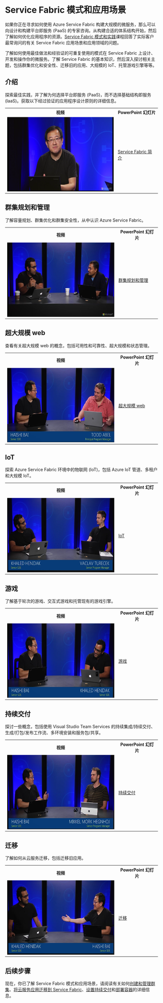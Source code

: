 <properties
    pageTitle="Azure Service Fabric 模式和应用场景 | Azure"
    description="了解最佳做法和经验证的可重复使用的模式，以便在 Service Fabric 上设计、开发和操作你的微服务。"
    services="service-fabric"
    documentationcenter=".net"
    author="rwike77"
    manager="timlt" />
<tags
    ms.assetid="d5aa75ff-98b9-4573-a2e5-7f5ab288157a"
    ms.service="service-fabric"
    ms.devlang="dotnet"
    ms.topic="article"
    ms.tgt_pltfrm="NA"
    ms.workload="NA"
    ms.date="11/30/2016"
    wacn.date="01/20/2017"
    ms.author="ryanwi" />  


# Service Fabric 模式和应用场景
如果你正在寻求如何使用 Azure Service Fabric 构建大规模的微服务，那么可以向设计和构建平台即服务 (PaaS) 的专家咨询。从构建合适的体系结构开始，然后了解如何优化应用程序的资源。[Service Fabric 模式和实践](https://mva.microsoft.com/zh-CN/training-courses/service-fabric-patterns-and-practices-16925?l=mudwqISGD_6005167344)课程回答了实际客户最常询问的有关 Service Fabric 应用场景和应用领域的问题。
 
了解如何使用最佳做法和经验证的可重复使用的模式在 Service Fabric 上设计、开发和操作你的微服务。了解 Service Fabric 的基本知识，然后深入探讨相关主题，包括群集优化和安全性、迁移旧的应用、大规模的 IoT、托管游戏引擎等等。

## 介绍
探索最佳实践，并了解为何选择平台即服务 (PaaS)，而不选择基础结构即服务 (IaaS)。获取以下经过验证的应用程序设计原则的详细信息。

<table><tr><th>视频</th><th>PowerPoint 幻灯片</th></tr>
<tr><td><a target="_blank" href="https://mva.microsoft.com/zh-CN/training-courses/service-fabric-patterns-and-practices-16925?l=N2KwbbSGD_6405167344">
<img src="./media/service-fabric-patterns-and-scenarios/intro.png" WIDTH="360" HEIGHT="244">
</a></td><td><a target="_blank" href="https://mva.microsoft.com/zh-CN/training-courses/service-fabric-patterns-and-practices-16925?l=mudwqISGD_6005167344">Service Fabric 简介</a></td></tr>
</table>

## 群集规划和管理
了解容量规划、群集优化和群集安全性，从中认识 Azure Service Fabric。

<table><tr><th>视频</th><th>PowerPoint 幻灯片</th></tr>
<tr><td><a target="_blank" href="https://mva.microsoft.com/zh-CN/training-courses/service-fabric-patterns-and-practices-16925?l=cyDYZcSGD_2805167344">
<img src="./media/service-fabric-patterns-and-scenarios/cluster.png" WIDTH="360" HEIGHT="244">
</a></td><td> <a target="_blank" href="https://mva.microsoft.com/zh-CN/training-courses/service-fabric-patterns-and-practices-16925?l=E5B3nJSGD_805167344">群集规划和管理</a></td></tr>
</table>

## 超大规模 web
查看有关超大规模 web 的概念，包括可用性和可靠性、超大规模和状态管理。

<table><tr><th>视频</th><th>PowerPoint 幻灯片</th></tr>
<tr><td><a target="_blank" href="https://mva.microsoft.com/zh-CN/training-courses/service-fabric-patterns-and-practices-16925?l=NgldAdSGD_405167344">
<img src="./media/service-fabric-patterns-and-scenarios/hyperscaleweb.png" WIDTH="360" HEIGHT="244">
</a></td><td><a target="_blank" href="https://mva.microsoft.com/zh-CN/training-courses/service-fabric-patterns-and-practices-16925?l=CPMLBLSGD_7705167344">超大规模 web</a></td></tr>
</table>

## IoT
探索 Azure Service Fabric 环境中的物联网 (IoT)，包括 Azure IoT 管道、多租户和大规模 IoT。

<table><tr><th>视频</th><th>PowerPoint 幻灯片</th></tr>
<tr><td><a target="_blank" href="https://mva.microsoft.com/zh-CN/training-courses/service-fabric-patterns-and-practices-16925?l=naFUVeSGD_1505167344">
<img src="./media/service-fabric-patterns-and-scenarios/iot.png" WIDTH="360" HEIGHT="244">
</a></td><td><a target="_blank" href="https://mva.microsoft.com/zh-CN/training-courses/service-fabric-patterns-and-practices-16925?l=kfqFWMSGD_6205167344">IoT</a></td></tr>
</table>

## 游戏
了解基于轮次的游戏、交互式游戏和托管现有的游戏引擎。

<table><tr><th>视频</th><th>PowerPoint 幻灯片</th></tr>
<tr><td><a target="_blank" href="https://mva.microsoft.com/zh-CN/training-courses/service-fabric-patterns-and-practices-16925?l=6wECzeSGD_3805167344">
<img src="./media/service-fabric-patterns-and-scenarios/gaming.png" WIDTH="360" HEIGHT="244">
</a></td><td><a target="_blank" href="https://mva.microsoft.com/zh-CN/training-courses/service-fabric-patterns-and-practices-16925?l=kfqFWMSGD_6205167344">游戏</a></td></tr>
</table>

## 持续交付
探讨一些概念，包括使用 Visual Studio Team Services 的持续集成/持续交付、生成/打包/发布工作流、多环境安装和服务包/共享。

<table><tr><th>视频</th><th>PowerPoint 幻灯片</th></tr>
<tr><td><a target="_blank" href="https://mva.microsoft.com/zh-CN/training-courses/service-fabric-patterns-and-practices-16925?l=78h5ofSGD_305167344">
<img src="./media/service-fabric-patterns-and-scenarios/cd.png" WIDTH="360" HEIGHT="244">
</a></td><td><a target="_blank" href="https://mva.microsoft.com/zh-CN/training-courses/service-fabric-patterns-and-practices-16925?l=VlENvOSGD_105167344">持续交付</a></td></tr>
</table>

## 迁移
了解如何从云服务迁移，包括迁移旧应用。

<table><tr><th>视频</th><th>PowerPoint 幻灯片</th></tr>
<tr><td><a target="_blank" href="https://mva.microsoft.com/zh-CN/training-courses/service-fabric-patterns-and-practices-16925?l=hd1cMgSGD_5605167344">
<img src="./media/service-fabric-patterns-and-scenarios/migration.png" WIDTH="360" HEIGHT="244">
</a></td><td><a target="_blank" href="https://mva.microsoft.com/zh-CN/training-courses/service-fabric-patterns-and-practices-16925?l=GQAq4QSGD_8305167344">迁移</a></td></tr>
</table>


## 后续步骤
现在，你已了解 Service Fabric 模式和应用场景，请阅读有关如何[创建和管理群集](/documentation/articles/service-fabric-deploy-anywhere/)、[将云服务应用迁移到 Service Fabric](/documentation/articles/service-fabric-cloud-services-migration-worker-role-stateless-service/)、[设置持续交付](/documentation/articles/service-fabric-set-up-continuous-integration/)和[部署容器](/documentation/articles/service-fabric-containers-overview/)的详细信息。

<!---HONumber=Mooncake_0116_2017-->